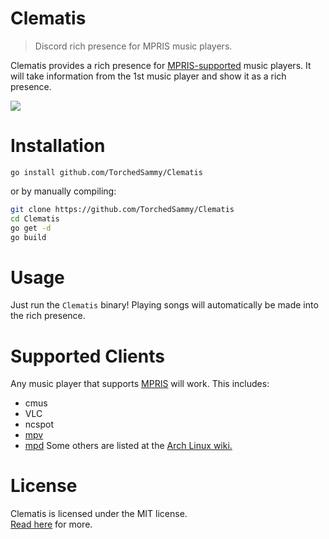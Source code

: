 # Clematis
> Discord rich presence for MPRIS music players.

Clematis provides a rich presence for [MPRIS-supported](#supported-clients) music
players. It will take information from the 1st music player and show it as a rich
presence.

![](https://modeus.is-inside.me/0QEZeYnX.png)

# Installation
```
go install github.com/TorchedSammy/Clematis
```

or by manually compiling:  
```sh
git clone https://github.com/TorchedSammy/Clematis
cd Clematis
go get -d
go build
```

# Usage
Just run the `Clematis` binary! Playing songs will automatically be made into the rich
presence.

# Supported Clients
Any music player that supports [MPRIS](https://specifications.freedesktop.org/mpris-spec/)
will work. This includes:
- cmus
- VLC
- ncspot
- [mpv](https://github.com/hoyon/mpv-mpris)
- [mpd](https://wiki.archlinux.org/title/Music_Player_Daemon/Tips_and_tricks#MPRIS_support)
Some others are listed at the [Arch Linux wiki.](https://wiki.archlinux.org/title/MPRIS#Supported_clients)

# License
Clematis is licensed under the MIT license.  
[Read here](LICENSE) for more.

